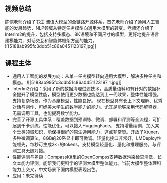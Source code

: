 ## 视频总结  
陈恺老师介绍了书生·浦语大模型的全链路开源体系，首先老师介绍了通用人工智能的发展趋势，NLP领域从特定任务模型向通用大模型的转变。老师还介绍了Interlm2的提升，包括支持多模态、8K语境和不同尺寸的模型，更好地提升语言建模能力、对话交互和智能体框架方面的能力。  
![[5188ab995fc3ddb51c86a0451123197.jpg]]
  
## 课程主体  
- 通用人工智能的发展方向：从单一任务模型转向通用大模型，解决多种任务和模态。
![[5188ab995fc3ddb51c86a0451123197 1.jpg]]
- Interlm2介绍：采用了新的数据清理过滤技术，高质量语料和有针对的数据补全提升了模型性能，模型使用更少数据也能达到上一代效果，整体性能增强。  支持复杂场景，作为基座模型，性能良好。  现在模型具有长上下文理解、优秀对话与创作、可媲美大学生的数学能力的能力。尤其是能够采用代码解释器，无需调用工具，也能提高数学能力。
- 完善了开源工具体系：覆盖数据到预训练、微调、部署和评测等全流程，可扩展到千卡训练，性能优化，可以接入HuggingFace。  支持增量续训，加入某个垂类领域知识，能保持很好的原生通用能力，这点非常赞。开放了Xtuner，多种微调算法，8GB的20系显卡即可微调。轻量化接口非常好，LMDeploy性能领先，每秒可生成2k+的tokens，支持模型轻量化、量化和推理服务，与评测工具无缝对接。
- 性能评测与差距：CompassKit里的OpenCompss支持数据污染检查清洗、长文本能力评测。能帮我们更科学的评测大模型整体能力。当前大模型整体理科能力上交叉，中文场景下国内模型表现出色。  
- 应用：未完待续